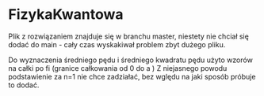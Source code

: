# FizykaKwantowa

Plik z rozwiązaniem znajduje się w branchu master, niestety nie chciał się dodać do main - cały czas wyskakiwał problem zbyt dużego pliku.

Do wyznaczenia średniego pędu i średniego kwadratu pędu użyto wzorów na całki po fi (granice całkowania od 0 do a )
Z niejasnego powodu podstawienie za n=1 nie chce zadziałać, bez wględu na jaki sposób próbuje to dodać.
